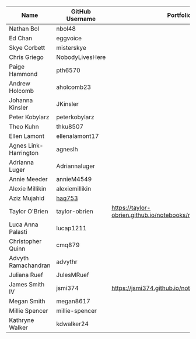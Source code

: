 | Name | GitHub Username | Portfolio URL |
| ---- | --------------- | ------------- |
| Nathan Bol | nbol48 |  |
| Ed Chan | eggvoice |  |
| Skye Corbett | misterskye |  |
| Chris Griego | NobodyLivesHere |  |
| Paige Hammond | pth6570 | |
| Andrew Holcomb | aholcomb23 |  |
| Johanna Kinsler | JKinsler |  |
| Peter Kobylarz | peterkobylarz |  |
| Theo Kuhn | thku8507 |  |
| Ellen Lamont | ellenalamont17|  |
| Agnes Link-Harrington | agneslh |  |
| Adrianna Luger | Adriannaluger |  |
| Annie Meeder | annieM4549 |  |
| Alexie Millikin | alexiemillikin |  |
| Aziz Mujahid | [haq753](https://github.com/haq753) |  |
| Taylor O'Brien | taylor-obrien | https://taylor-obrien.github.io/notebooks/reynoldslake-ndvi.html |
| Luca Anna Palasti | lucap1211 |  |
| Christopher Quinn | cmq879 |  |
| Advyth Ramachandran | advythr |  |
| Juliana Ruef | JulesMRuef |  |
| James Smith IV | jsmi374 | https://jsmi374.github.io/notebooks/waldo_2012.html |
| Megan Smith | megan8617 |  |
| Millie Spencer | millie-spencer |  | 
| Kathryne Walker | kdwalker24 |  |

